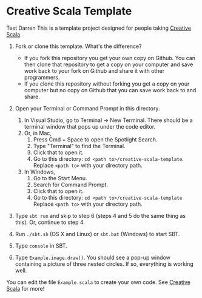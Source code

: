 # Creative Scala Template
Test Darren
This is a template project designed for people taking [Creative Scala][creative-scala].

1. Fork or clone this template. What's the difference?
   - If you fork this repository you get your own copy on Github. You can then clone that repository to get a copy on your computer and save work back to your fork on Github and share it with other programmers. 
   - If you clone this repository without forking you get a copy on your computer but no copy on Github that you can save work back to and share.

2. Open your Terminal or Command Prompt in this directory.
   1. In Visual Studio, go to Terminal -> New Terminal. There should be a terminal window that pops up under the code editor.
   2. Or, in Mac, 
      1. Press Cmd + Space to open the Spotlight Search. 
      2. Type "Terminal" to find the Terminal.
      3. Click that to open it.
      4. Go to this directory: `cd <path to>/creative-scala-template`. Replace `<path to>` with your directory path.
   3. In Windows, 
      1. Go to the Start Menu.
      2. Search for Command Prompt.
      3. Click that to open it. 
      4. Go to this directory: `cd <path to>/creative-scala-template` Replace `<path to>` with your directory path.
3. Type `sbt run` and skip to step 6 (steps 4 and 5 do the same thing as this). Or, continue to step 4.
4. Run `./sbt.sh` (OS X and Linux) or `sbt.bat` (Windows) to start SBT.
5. Type `console` in SBT.
6. Type `Example.image.draw()`. You should see a pop-up window containing a picture of three nested circles. If so, everything is working well.

You can edit the file `Example.scala` to create your own code. See [Creative Scala][creative-scala] for more!

[creative-scala]: https://creativescala.org/
